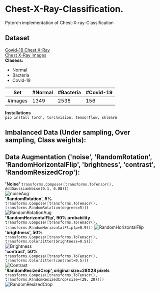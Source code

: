 # Chest-X-Ray-Classification.
Pytorch implementation of Chest-X-ray-Classification  

## Dataset  
[Covid-19 Chest X-Ray](https://github.com/ieee8023/covid-chestxray-dataset)  
[Chest X-Ray images](https://www.kaggle.com/datasets/tolgadincer/labeled-chest-xray-images)  
**Clasess:**    
- Normal
- Bacteria
- Covid-19  

Set | #Normal | #Bacteria | #Covid-19 |
--- | --- | --- | --- |
#images | 1349 | 2538 | 156 |  

**Installations**  
```pip install torch, torchvision, tensorflow, sklearn```  
## Imbalanced Data (Under sampling, Over sampling, Class weights):  

## Data Augmentation ('noise', 'RandomRotation', 'RandomHorizontalFlip', 'brightness', 'contrast', 'RandomResizedCrop'):  
 
**'Noise'**
```transforms.Compose([transforms.ToTensor(), AddGaussianNoise(0.1, 0.08)])```  
![noiseAug](./images/noise.png)  
**'RandomRotation', 5%**  
```transforms.Compose([transforms.ToTensor(), transforms.RandomRotation(degrees=5)])```  
![RandomRotationAug](./images/random_rotation.png)  
**'RandomHorizontalFlip', 90% probability**  
```transforms.Compose([transforms.ToTensor(), transforms.RandomHorizontalFlip(p=0.9)])```
![RandomHorizontalFlip](./images/random_horizontal_flip.png)  
**'brightness', 50%**  
```transforms.Compose([transforms.ToTensor(), transforms.ColorJitter(brightness=0.5)])```  
![Brightness](./images/brightness.png)  
**'contrast', 50%**  
```transforms.Compose([transforms.ToTensor(), transforms.ColorJitter(contrast=0.5)])```  
![Contrast](./images/contrast.png)   
**'RandomResizedCrop', original size=28X28 pixels**  
```transforms.Compose([transforms.ToTensor(), transforms.RandomResizedCrop(size=(28, 28))])```  
![RandomResizedCrop](./images/random_resized_crop.png)   


